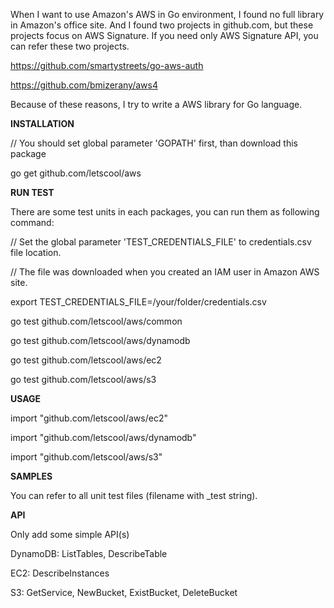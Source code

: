 When I want to use Amazon's AWS in Go environment, I found no full library in Amazon's office site.
And I found two projects in github.com, but these projects focus on AWS Signature. 
If you need only AWS Signature API, you can refer these two projects.

https://github.com/smartystreets/go-aws-auth

https://github.com/bmizerany/aws4

Because of these reasons, I try to write a AWS library for Go language.

**INSTALLATION**

// You should set global parameter 'GOPATH' first, than download this package

go get github.com/letscool/aws


**RUN TEST**

There are some test units in each packages, you can run them as following command:

// Set the global parameter 'TEST_CREDENTIALS_FILE' to credentials.csv file location.

// The file was downloaded when you created an IAM user in Amazon AWS site.

export TEST_CREDENTIALS_FILE=/your/folder/credentials.csv

go test github.com/letscool/aws/common

go test github.com/letscool/aws/dynamodb

go test github.com/letscool/aws/ec2

go test github.com/letscool/aws/s3


**USAGE**

import "github.com/letscool/aws/ec2"

import "github.com/letscool/aws/dynamodb"

import "github.com/letscool/aws/s3"


**SAMPLES**

You can refer to all unit test files (filename with _test string).


**API**

Only add some simple API(s)

DynamoDB: ListTables, DescribeTable

EC2: DescribeInstances

S3: GetService, NewBucket, ExistBucket, DeleteBucket


